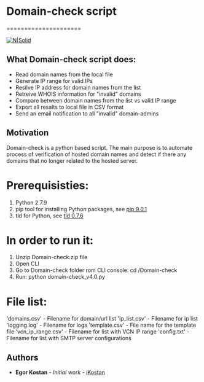 # Domain-check script
=====================

[![N|Solid](https://www2.vcn.bc.ca/wp-content/uploads/2014/06/VCN-logo.png)](https://www2.vcn.bc.ca/)

## What Domain-check script does:
  - Read domain names from the local file
  - Generate IP range for valid IPs
  - Resilve IP address for domain names from the list
  - Retreive WHOIS information for "invalid" domains
  - Compare between domain names from the list vs valid IP range
  - Export all resalts to local file in CSV format
  - Send an email notification to all "invalid" domain-admins
  
## Motivation
Domain-check is a python based script. The main purpose is to automate process of verification of hosted domain names and detect if there any domains that no longer related to the hosted server.

# Prerequisisties:
1. Python 2.7.9
2. pip tool for installing Python packages, see [pip 9.0.1](https://pypi.python.org/pypi/pip)
3. tld for Python, see [tld 0.7.6](https://pypi.python.org/pypi/tld)

# In order to run it:
1. Unzip Domain-check.zip file
2. Open CLI
3. Go to Domain-check folder rom CLI console: cd /Domain-check
4. Run: python domain-check_v4.0.py

# File list:
'domains.csv'      - Filename for domain/url list
'ip_list.csv'      - Filename for ip list
'logging.log'      - Filename for logs
'template.csv'     - File name for the template file
'vcn_ip_range.csv' - Filename for list with VCN IP range
'config.txt'       - Filename for list with SMTP server configurations

## Authors

* **Egor Kostan** - *Initial work* - [iKostan](https://github.com/ikostan)

